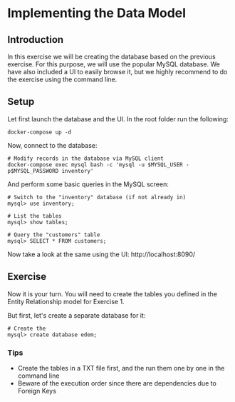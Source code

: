# Implementing the Data Model

## Introduction

In this exercise we will be creating the database based on the previous exercise. For this purpose, we will use the popular MySQL database.
We have also included a UI to easily browse it, but we highly recommend to do the exercise using the command line.

## Setup

Let first launch the database and the UI. In the root folder run the following:

```shell
docker-compose up -d
```

Now, connect to the database:

```shell
# Modify records in the database via MySQL client
docker-compose exec mysql bash -c 'mysql -u $MYSQL_USER -p$MYSQL_PASSWORD inventory'
```

And perform some basic queries in the MySQL screen:

```shell
# Switch to the "inventory" database (if not already in)
mysql> use inventory;

# List the tables
mysql> show tables;

# Query the "customers" table
mysql> SELECT * FROM customers;
```

Now take a look at the same using the UI: http://localhost:8090/

## Exercise

Now it is your turn. You will need to create the tables you defined in the Entity Relationship model for Exercise 1.

But first, let's create a separate database for it:

```shell
# Create the 
mysql> create database edem;
```

### Tips

* Create the tables in a TXT file first, and the run them one by one in the command line
* Beware of the execution order since there are dependencies due to Foreign Keys